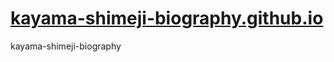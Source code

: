 # [kayama-shimeji-biography.github.io](https://kayama-shimeji-student-file.netlify.app/homepage)
kayama-shimeji-biography
